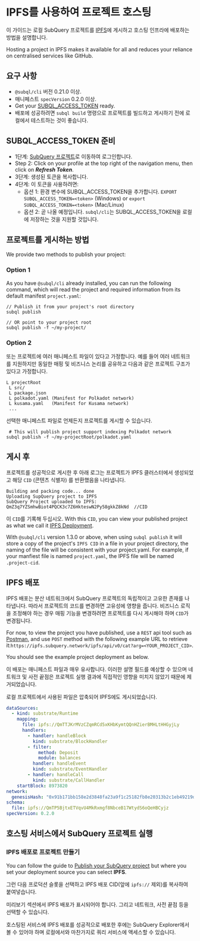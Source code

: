 # IPFS를 사용하여 프로젝트 호스팅

이 가이드는 로컬 SubQuery 프로젝트를 [IPFS](https://ipfs.io/)에 게시하고 호스팅 인프라에 배포하는 방법을 설명합니다.

Hosting a project in IPFS makes it available for all and reduces your reliance on centralised services like GitHub.

## 요구 사항

- `@subql/cli` 버전 0.21.0 이상.
- 매니페스트 `specVersion` 0.2.0 이상.
- Get your [SUBQL_ACCESS_TOKEN](ipfs.md#prepare-your-subql-access-token) ready.
- 배포에 성공하려면 `subql build` 명령으로 프로젝트를 빌드하고 게시하기 전에 로컬에서 테스트하는 것이 좋습니다.

## SUBQL_ACCESS_TOKEN 준비

- 1단계: [SubQuery 프로젝트](https://project.subquery.network/)로 이동하여 로그인합니다.
- Step 2: Click on your profile at the top right of the navigation menu, then click on **_Refresh Token_**.
- 3단계: 생성된 토큰을 복사합니다.
- 4단계: 이 토큰을 사용하려면:
  - 옵션 1: 환경 변수에 SUBQL_ACCESS_TOKEN을 추가합니다. `EXPORT SUBQL_ACCESS_TOKEN=<token>` (Windows) or `export SUBQL_ACCESS_TOKEN=<token>` (Mac/Linux)
  - 옵션 2: 곧 나올 예정입니다. `subql/cli`는 SUBQL_ACCESS_TOKEN을 로컬에 저장하는 것을 지원할 것입니다.

## 프로젝트를 게시하는 방법

We provide two methods to publish your project:

### Option 1

As you have `@subql/cli` already installed, you can run the following command, which will read the project and required information from its default manifest `project.yaml`:

```
// Publish it from your project's root directory
subql publish

// OR point to your project root
subql publish -f ~/my-project/
```

### Option 2

또는 프로젝트에 여러 매니페스트 파일이 있다고 가정합니다. 예를 들어 여러 네트워크를 지원하지만 동일한 매핑 및 비즈니스 논리를 공유하고 다음과 같은 프로젝트 구조가 있다고 가정합니다.

```
L projectRoot
 L src/
 L package.json
 L polkadot.yaml (Manifest for Polkadot network)
 L kusama.yaml   (Manifest for Kusama network)
 ...
```

선택한 매니페스트 파일로 언제든지 프로젝트를 게시할 수 있습니다.

```
 # This will publish project support indexing Polkadot network
subql publish -f ~/my-projectRoot/polkadot.yaml
```

## 게시 후

프로젝트를 성공적으로 게시한 후 아래 로그는 프로젝트가 IPFS 클러스터에서 생성되었고 해당 `CID` (콘텐츠 식별자) 를 반환했음을 나타냅니다.

```
Building and packing code... done
Uploading SupQuery project to IPFS
SubQuery Project uploaded to IPFS: QmZ3q7YZSmhwBiot4PQCK3c7Z6HkteswN2Py58gkkZ8kNd  //CID
```

이 `CID`를 기록해 두십시오. With this `CID`, you can view your published project as what we call it [IPFS Deployment](ipfs.md#ipfs-deployment).

With `@subql/cli` version 1.3.0 or above, when using `subql publish` it will store a copy of the project's `IPFS CID` in a file in your project directory, the naming of the file will be consistent with your project.yaml. For example, if your manfiest file is named `project.yaml`, the IPFS file will be named  `.project-cid`.

## IPFS 배포

IPFS 배포는 분산 네트워크에서 SubQuery 프로젝트의 독립적이고 고유한 존재를 나타냅니다. 따라서 프로젝트의 코드를 변경하면 고유성에 영향을 줍니다. 비즈니스 로직을 조정해야 하는 경우 매핑 기능을 변경하려면 프로젝트를 다시 게시해야 하며 `CID`가 변경됩니다.

For now, to view the project you have published, use a `REST` api tool such as [Postman](https://web.postman.co/), and use `POST` method with the following example URL to retrieve it:`https://ipfs.subquery.network/ipfs/api/v0/cat?arg=<YOUR_PROJECT_CID>`.

You should see the example project deployment as below.

이 배포는 매니페스트 파일과 매우 유사합니다. 이러한 설명 필드를 예상할 수 있으며 네트워크 및 사전 끝점은 프로젝트 실행 결과에 직접적인 영향을 미치지 않았기 때문에 제거되었습니다.

로컬 프로젝트에서 사용된 파일은 압축되어 IPFS에도 게시되었습니다.

```yaml
dataSources:
  - kind: substrate/Runtime
    mapping:
      file: ipfs://QmTTJKrMVzCZqmRCd5xKHbKymtQQnHZierBMHLtHHGyjLy
      handlers:
        - handler: handleBlock
          kind: substrate/BlockHandler
        - filter:
            method: Deposit
            module: balances
          handler: handleEvent
          kind: substrate/EventHandler
        - handler: handleCall
          kind: substrate/CallHandler
    startBlock: 8973820
network:
  genesisHash: "0x91b171bb158e2d3848fa23a9f1c25182fb8e20313b2c1eb49219da7a70ce90c3"
schema:
  file: ipfs://QmTP5BjtxETVqvU4MkRxmgf8NbceB17WtydS6oQeHBCyjz
specVersion: 0.2.0
```

## 호스팅 서비스에서 SubQuery 프로젝트 실행

### IPFS 배포로 프로젝트 만들기

You can follow the guide to [Publish your SubQuery project](../run_publish/publish.md) but where you set your deployment source you can select **IPFS**.

그런 다음 프로덕션 슬롯을 선택하고 IPFS 배포 CID(앞에 `ipfs://` 제외)를 복사하여 붙여넣습니다.

미리보기 섹션에서 IPFS 배포가 표시되어야 합니다. 그리고 네트워크, 사전 끝점 등을 선택할 수 있습니다.

호스팅된 서비스에 IPFS 배포를 성공적으로 배포한 후에는 SubQuery Explorer에서 볼 수 있어야 하며 로컬에서와 마찬가지로 쿼리 서비스에 액세스할 수 있습니다.
